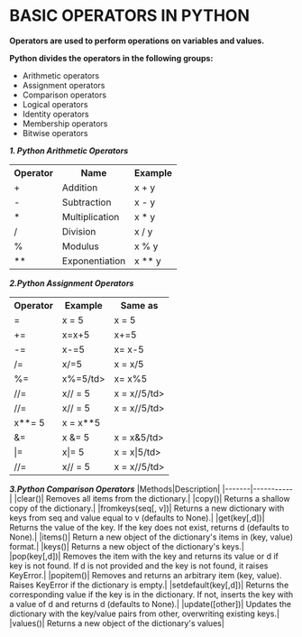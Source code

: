 # BASIC OPERATORS IN PYTHON

 **Operators are used to perform operations on variables and values.**
 
 
 **Python divides the operators in the following groups:**
 
   - Arithmetic operators
   - Assignment operators
   - Comparison operators
   - Logical operators
   - Identity operators
   - Membership operators
   - Bitwise operators
  
 ***1. Python Arithmetic Operators*** 
 
 <table>
<tr>
<th>Operator</th>
 <th>	Name</th>
   <th>Example</th>
</tr>
<tr>
<td>+	</td>
  <td>Addition</td>
  <td>x + y</td>
</tr>
  
 <tr>
  <td>-	</td>
  <td>Subtraction</td>
  <td>x - y</td>
</tr>
  
  <tr>
  <td>*	</td>
  <td>Multiplication</td>
  <td>x * y</td>
</tr>

  <tr>
  <td>/	</td>
  <td>	Division</td>
  <td>x / y</td>
</tr>


  <tr>
  <td>%	</td>
  <td>	Modulus</td>
  <td>x % y</td>
</tr>

  <tr>
  <td>**	</td>
  <td>Exponentiation</td>
  <td>x ** y</td>
</tr>



</table>

***2.Python Assignment Operators***

<table>
<tr>
<th>Operator</th>
 <th>Example</th>
   <th>Same as</th>
</tr>
<tr>
<td>=		</td>
  <td>	x = 5</td>
  <td>x = 5</td>
</tr>
  
 <tr>
  <td>+=	</td>
  <td>x=x+5</td>
  <td>x+=5</td>
</tr>
  
  <tr>
  <td>-=		</td>
  <td>x-=5</td>
  <td>x= x-5</td>
</tr>

  <tr>
  <td>/=	</td>
  <td>	x/=5</td>
  <td>x = x/5</td>
</tr>


  <tr>
  <td>%=	</td>
  <td>	x%=5/td>
  <td>x= x%5</td>
</tr>

  <tr>
  <td>//=	</td>
  <td>x// = 5</td>
  <td>x = x//5/td>
</tr>

 <tr>
  <td>//=	</td>
  <td>x// = 5</td>
  <td>x = x//5/td>
</tr>

 <tr>
  <td**=</td>
  <td>x**= 5</td>
  <td>x = x**5</td>
</tr>

 <tr>
  <td>&=</td>
  <td>x &= 5</td>
  <td>x = x&5/td>
</tr>

 <tr>
  <td>|=		</td>
  <td>x|=	 5</td>
  <td>x = x|5/td>
</tr>




 <tr>
  <td>//=	</td>
  <td>x// = 5</td>
  <td>x = x//5/td>
</tr>


</table>

***3.Python Comparison Operators***
|Methods|Description|
|-------|-----------|
|clear()|	Removes all items from the dictionary.|
|copy()|	Returns a shallow copy of the dictionary.|
|fromkeys(seq[, v])|	Returns a new dictionary with keys from seq and value equal to v (defaults to None).|
|get(key[,d])|	Returns the value of the key. If the key does not exist, returns d (defaults to None).|
|items()|	Return a new object of the dictionary's items in (key, value) format.|
|keys()|	Returns a new object of the dictionary's keys.|
|pop(key[,d])|	Removes the item with the key and returns its value or d if key is not found. If d is not provided and the key is not found, it raises KeyError.|
|popitem()|	Removes and returns an arbitrary item (key, value). Raises KeyError if the dictionary is empty.|
|setdefault(key[,d])|	Returns the corresponding value if the key is in the dictionary. If not, inserts the key with a value of d and returns d (defaults to None).|
|update([other])|	Updates the dictionary with the key/value pairs from other, overwriting existing keys.|
|values()|	Returns a new object of the dictionary's values|

